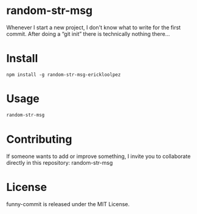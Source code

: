 # random-str-msg

Whenever I start a new project, I don't know what to write for the first commit. After doing a “git init” there is technically nothing there...

# Install

```npm
npm install -g random-str-msg-erickloolpez 
```

# Usage
```bash
random-str-msg
```
# Contributing
If someone wants to add or improve something, I invite you to collaborate directly in this repository: random-str-msg

# License
funny-commit is released under the MIT License.